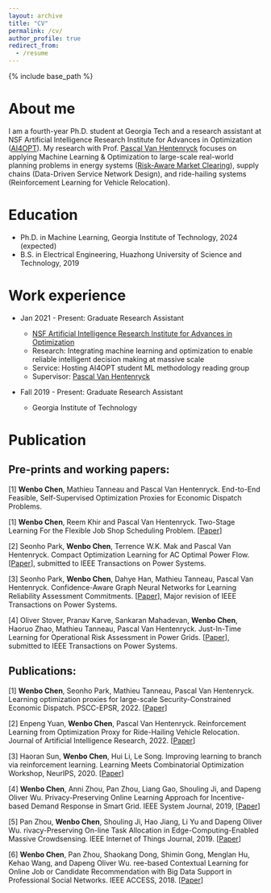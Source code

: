 ```yaml
---
layout: archive
title: "CV"
permalink: /cv/
author_profile: true
redirect_from:
  - /resume
---
```


{% include base_path %}

# About me
I am a fourth-year Ph.D. student at Georgia Tech and a research assistant at NSF Artificial Intelligence Research Institute for Advances in Optimization ([AI4OPT](https://www.ai4opt.org/)). My research with Prof. [Pascal Van Hentenryck](https://sites.gatech.edu/pascal-van-hentenryck/) focuses on applying Machine Learning & Optimization to large-scale real-world planning problems in energy systems ([Risk-Aware Market Clearing](https://ramc.isye.gatech.edu/)), supply chains (Data-Driven Service Network Design), and ride-hailing systems (Reinforcement Learning for Vehicle Relocation).

# Education
* Ph.D. in Machine Learning, Georgia Institute of Technology, 2024 (expected)
* B.S. in Electrical Engineering, Huazhong University of Science and Technology, 2019

# Work experience
* Jan 2021 - Present: Graduate Research Assistant
  * [NSF Artificial Intelligence Research Institute for Advances in Optimization](https://www.ai4opt.org/)
  * Research: Integrating machine learning and optimization to enable reliable intelligent decision making at massive scale
  * Service: Hosting AI4OPT student ML methodology reading group
  * Supervisor: [Pascal Van Hentenryck](https://sites.gatech.edu/pascal-van-hentenryck/)

* Fall 2019 - Present: Graduate Research Assistant
  * Georgia Institute of Technology
  
# Publication
## Pre-prints and working papers:

[1] **Wenbo Chen**, Mathieu Tanneau and Pascal Van Hentenryck. End-to-End Feasible, Self-Supervised Optimization Proxies for Economic Dispatch Problems.

[1] **Wenbo Chen**, Reem Khir and Pascal Van Hentenryck. Two-Stage Learning For the Flexible Job Shop Scheduling Problem.
[[Paper](https://arxiv.org/abs/2301.09703)]

[2] Seonho Park, **Wenbo Chen**, Terrence W.K. Mak and Pascal Van Hentenryck. Compact Optimization Learning for AC Optimal Power Flow. 
[[Paper](https://arxiv.org/pdf/2301.08840.pdf)], submitted to IEEE Transactions on Power Systems.

[3] Seonho Park, **Wenbo Chen**, Dahye Han, Mathieu Tanneau, Pascal Van Hentenryck. Confidence-Aware Graph Neural Networks for Learning Reliability Assessment Commitments. 
[[Paper](https://arxiv.org/pdf/2211.15755.pdf)], Major revision of IEEE Transactions on Power Systems.

[4] Oliver Stover, Pranav Karve, Sankaran Mahadevan, **Wenbo Chen**, Haoruo Zhao, Mathieu Tanneau, Pascal Van Hentenryck. Just-In-Time Learning for Operational Risk Assessment in Power Grids. 
[[Paper](https://arxiv.org/pdf/2209.12762.pdf)], submitted to IEEE Transactions on Power Systems.

## Publications:

[1] **Wenbo Chen**, Seonho Park, Mathieu Tanneau, Pascal Van Hentenryck. Learning optimization proxies for large-scale Security-Constrained Economic Dispatch. PSCC-EPSR, 2022. [[Paper](https://www.sciencedirect.com/science/article/pii/S0378779622006629)]

[2] Enpeng Yuan, **Wenbo Chen**, Pascal Van Hentenryck. Reinforcement Learning from Optimization Proxy for Ride-Hailing Vehicle Relocation. Journal of Artificial Intelligence Research, 2022. [[Paper](https://www.jair.org/index.php/jair/article/view/13794)]

[3] Haoran Sun, **Wenbo Chen**, Hui Li, Le Song. Improving learning to branch via reinforcement learning. Learning Meets Combinatorial Optimization Workshop, NeurIPS, 2020. 
[[Paper](https://openreview.net/pdf?id=z4D7-PTxTb)]

[4] **Wenbo Chen**, Anni Zhou, Pan Zhou, Liang Gao, Shouling Ji, and Dapeng Oliver Wu.  Privacy-Preserving Online Learning Approach for Incentive-based Demand Response in Smart Grid. IEEE System Journal, 2019, [[Paper](https://ieeexplore.ieee.org/stamp/stamp.jsp?tp=&arnumber=8642292&tag=1)]

[5] Pan Zhou, **Wenbo Chen**, Shouling Ji, Hao Jiang, Li Yu and Dapeng Oliver Wu. rivacy-Preserving On-line Task Allocation in Edge-Computing-Enabled Massive Crowdsensing. IEEE Internet of Things Journal, 2019. [[Paper](https://ieeexplore.ieee.org/stamp/stamp.jsp?tp=&arnumber=8662620)]

[6] **Wenbo Chen**, Pan Zhou, Shaokang Dong, Shimin Gong, Menglan Hu, Kehao Wang, and Dapeng Oliver
Wu. ree-based Contextual Learning for Online Job or Candidate Recommendation with Big Data Support
in Professional Social Networks. IEEE ACCESS, 2018. [[Paper](https://ieeexplore.ieee.org/stamp/stamp.jsp?tp=&arnumber=8552383)]
  
<!-- Teaching
======
  <ul>{% for post in site.teaching %}
    {% include archive-single-cv.html %}
  {% endfor %}</ul> -->
  
<!-- Service and leadership
======
* Currently signed in to 43 different slack teams -->
